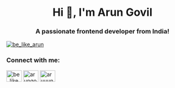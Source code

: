 <h1 align="center">Hi 👋, I'm Arun Govil</h1>
<h3 align="center">A passionate frontend developer from India!</h3>

<p align="left"> <a href="https://twitter.com/be_like_arun" target="blank"><img src="https://img.shields.io/twitter/follow/be_like_arun?logo=twitter&style=for-the-badge" alt="be_like_arun" /></a> </p>

<h3 align="left">Connect with me:</h3>
<p align="left">
<a href="https://twitter.com/be_like_arun" target="blank"><img align="center" src="https://raw.githubusercontent.com/rahuldkjain/github-profile-readme-generator/master/src/images/icons/Social/twitter.svg" alt="be_like_arun" height="30" width="40" /></a>
<a href="https://linkedin.com/in/arungovil" target="blank"><img align="center" src="https://raw.githubusercontent.com/rahuldkjain/github-profile-readme-generator/master/src/images/icons/Social/linked-in-alt.svg" alt="arungovil" height="30" width="40" /></a>
<a href="https://fb.com/aruuun" target="blank"><img align="center" src="https://raw.githubusercontent.com/rahuldkjain/github-profile-readme-generator/master/src/images/icons/Social/facebook.svg" alt="aruuun" height="30" width="40" /></a>
</p>
